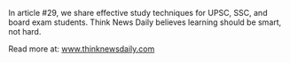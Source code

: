 In article #29, we share effective study techniques for UPSC, SSC, and board exam students. Think News Daily believes learning should be smart, not hard.

Read more at: www.thinknewsdaily.com